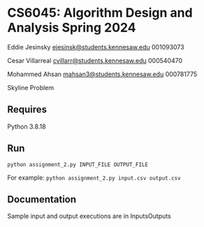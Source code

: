 # CS6045: Algorithm Design and Analysis Spring 2024

Eddie Jesinsky
ejesinsk@students.kennesaw.edu
001093073

Cesar Villarreal
cvillarr@students.kennesaw.edu
000540470

Mohammed Ahsan
mahsan3@students.kennesaw.edu
000781775

Skyline Problem

## Requires

Python 3.8.18

## Run

`python assignment_2.py INPUT_FILE OUTPUT_FILE`

For example:
`python assignment_2.py input.csv output.csv`

## Documentation

Sample input and output executions are in InputsOutputs